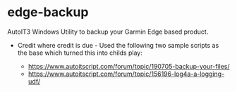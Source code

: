 # edge-backup
AutoIT3 Windows Utility to backup your Garmin Edge based product.



* Credit where credit is due - Used the following two sample scripts as the base which turned this into childs play:

  * https://www.autoitscript.com/forum/topic/190705-backup-your-files/
  * https://www.autoitscript.com/forum/topic/156196-log4a-a-logging-udf/

